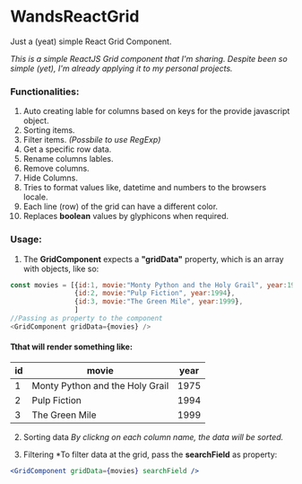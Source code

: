 # WandsReactGrid
Just a (yeat) simple React Grid Component.

*This is a simple ReactJS Grid component that I'm sharing. Despite been so simple (yet), I'm already applying it to my 
personal projects.*

### Functionalities:
1. Auto creating lable for columns based on keys for the provide javascript object.
2. Sorting items.
3. Filter items. *(Possbile to use RegExp)*
4. Get a specific row data.
5. Rename columns lables.
6. Remove columns.
7. Hide Columns.
8. Tries to format values like, datetime and numbers to the browsers locale.
9. Each line (row) of the grid can have a different color.
10. Replaces **boolean** values by glyphicons when required.

### Usage:
1. The **GridComponent** expects a **"gridData"** property, which is an array with objects, like so:
```javascript
const movies = [{id:1, movie:"Monty Python and the Holy Grail", year:1975},
                {id:2, movie:"Pulp Fiction", year:1994},
                {id:3, movie:"The Green Mile", year:1999},
                ]
//Passing as property to the component
<GridComponent gridData={movies} />
```
#### Tthat will render something like:
id | movie | year
-- | ----- | ----
1 | Monty Python and the Holy Grail | 1975
2 | Pulp Fiction | 1994
3 | The Green Mile | 1999

2. Sorting data
*By clickng on each column name, the data will be sorted.*

3. Filtering
*To filter data at the grid, pass the **searchField** as property:

```jsx
<GridComponent gridData={movies} searchField />
```



  
    
